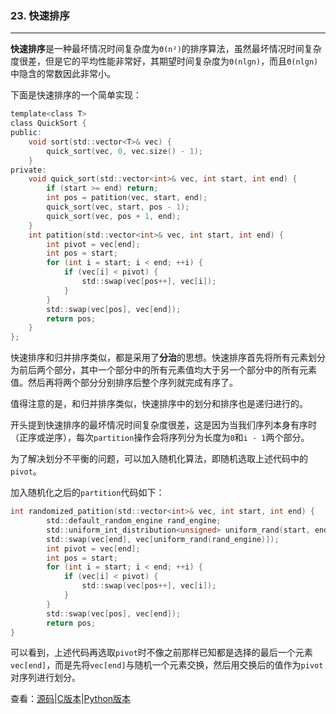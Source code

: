 ### 23. 快速排序

---

**快速排序**是一种最坏情况时间复杂度为`Θ(n²)`的排序算法，虽然最坏情况时间复杂度很差，但是它的平均性能非常好，其期望时间复杂度为`Θ(nlgn)`，而且`Θ(nlgn)`中隐含的常数因此非常小。

下面是快速排序的一个简单实现：
```c
template<class T>
class QuickSort {
public:
	void sort(std::vector<T>& vec) {
		quick_sort(vec, 0, vec.size() - 1);
	}
private:
	void quick_sort(std::vector<int>& vec, int start, int end) {
		if (start >= end) return;
		int pos = patition(vec, start, end);
		quick_sort(vec, start, pos - 1);
		quick_sort(vec, pos + 1, end);
	}
	int patition(std::vector<int>& vec, int start, int end) {
		int pivot = vec[end];
		int pos = start;
		for (int i = start; i < end; ++i) {
			if (vec[i] < pivot) {
				std::swap(vec[pos++], vec[i]);
			}
		}
		std::swap(vec[pos], vec[end]);
		return pos;
	}
};
```
快速排序和归并排序类似，都是采用了**分治**的思想。快速排序首先将所有元素划分为前后两个部分，其中一个部分中的所有元素值均大于另一个部分中的所有元素值。然后再将两个部分分别排序后整个序列就完成有序了。

值得注意的是，和归并排序类似，快速排序中的划分和排序也是递归进行的。

开头提到快速排序的最坏情况时间复杂度很差，这是因为当我们序列本身有序时（正序或逆序），每次`partition`操作会将序列分为长度为`0`和`i - 1`两个部分。

为了解决划分不平衡的问题，可以加入随机化算法，即随机选取上述代码中的`pivot`。

加入随机化之后的`partition`代码如下：
```c
int randomized_patition(std::vector<int>& vec, int start, int end) {
		std::default_random_engine rand_engine;
		std::uniform_int_distribution<unsigned> uniform_rand(start, end);
		std::swap(vec[end], vec[uniform_rand(rand_engine)]);
		int pivot = vec[end];
		int pos = start;
		for (int i = start; i < end; ++i) {
			if (vec[i] < pivot) {
				std::swap(vec[pos++], vec[i]);
			}
		}
		std::swap(vec[pos], vec[end]);
		return pos;
}
```
可以看到，上述代码再选取`pivot`时不像之前那样已知都是选择的最后一个元素`vec[end]`，而是先将`vec[end]`与随机一个元素交换，然后用交换后的值作为`pivot`对序列进行划分。

查看：[源码](./src/23.Quick_Sort.cpp)|[C版本](../C/23.Quick_Sort.md)|[Python版本](../Python/23.Quick_Sort.md)
